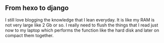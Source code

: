 ## From hexo to django
I still love blogging the knowledge that I lean everyday. It is like my RAM is not very large like 2 Gb or so. I really need to flush the things that I read just now to my laptop which performs the function like the hard disk and later on compact them together. 
